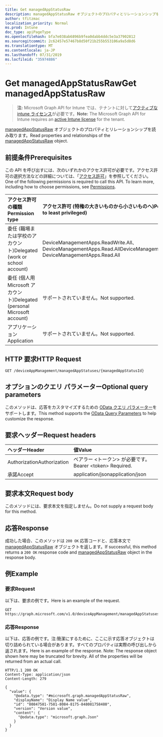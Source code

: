 ```yaml
---
title: Get managedAppStatusRaw
description: managedAppStatusRaw オブジェクトのプロパティとリレーションシップを読み取ります。
author: tfitzmac
localization_priority: Normal
ms.prod: Intune
doc_type: apiPageType
ms.openlocfilehash: bfa7e038ab6896b9fea0dabb4ddc5e3a37902812
ms.sourcegitcommit: 2c62457e57467b8d50f21b255b553106a9a5d8d6
ms.translationtype: MT
ms.contentlocale: ja-JP
ms.lasthandoff: 07/31/2019
ms.locfileid: "35974886"
---
```

# <a name="get-managedappstatusraw"></a><span data-ttu-id="8628e-103">Get managedAppStatusRaw</span><span class="sxs-lookup"><span data-stu-id="8628e-103">Get managedAppStatusRaw</span></span>

> <span data-ttu-id="8628e-104">**注:** Microsoft Graph API for Intune では、テナントに対して[アクティブな intune ライセンス](https://go.microsoft.com/fwlink/?linkid=839381)が必要です。</span><span class="sxs-lookup"><span data-stu-id="8628e-104">**Note:** The Microsoft Graph API for Intune requires an [active Intune license](https://go.microsoft.com/fwlink/?linkid=839381) for the tenant.</span></span>

<span data-ttu-id="8628e-105">[managedAppStatusRaw](../resources/intune-mam-managedappstatusraw.md) オブジェクトのプロパティとリレーションシップを読み取ります。</span><span class="sxs-lookup"><span data-stu-id="8628e-105">Read properties and relationships of the [managedAppStatusRaw](../resources/intune-mam-managedappstatusraw.md) object.</span></span>

## <a name="prerequisites"></a><span data-ttu-id="8628e-106">前提条件</span><span class="sxs-lookup"><span data-stu-id="8628e-106">Prerequisites</span></span>
<span data-ttu-id="8628e-p101">この API を呼び出すには、次のいずれかのアクセス許可が必要です。アクセス許可の選択方法などの詳細については、「[アクセス許可](/graph/permissions-reference)」を参照してください。</span><span class="sxs-lookup"><span data-stu-id="8628e-p101">One of the following permissions is required to call this API. To learn more, including how to choose permissions, see [Permissions](/graph/permissions-reference).</span></span>

|<span data-ttu-id="8628e-109">アクセス許可の種類</span><span class="sxs-lookup"><span data-stu-id="8628e-109">Permission type</span></span>|<span data-ttu-id="8628e-110">アクセス許可 (特権の大きいものから小さいものへ)</span><span class="sxs-lookup"><span data-stu-id="8628e-110">Permissions (from most to least privileged)</span></span>|
|:---|:---|
|<span data-ttu-id="8628e-111">委任 (職場または学校のアカウント)</span><span class="sxs-lookup"><span data-stu-id="8628e-111">Delegated (work or school account)</span></span>|<span data-ttu-id="8628e-112">DeviceManagementApps.ReadWrite.All、DeviceManagementApps.Read.All</span><span class="sxs-lookup"><span data-stu-id="8628e-112">DeviceManagementApps.ReadWrite.All, DeviceManagementApps.Read.All</span></span>|
|<span data-ttu-id="8628e-113">委任 (個人用 Microsoft アカウント)</span><span class="sxs-lookup"><span data-stu-id="8628e-113">Delegated (personal Microsoft account)</span></span>|<span data-ttu-id="8628e-114">サポートされていません。</span><span class="sxs-lookup"><span data-stu-id="8628e-114">Not supported.</span></span>|
|<span data-ttu-id="8628e-115">アプリケーション</span><span class="sxs-lookup"><span data-stu-id="8628e-115">Application</span></span>|<span data-ttu-id="8628e-116">サポートされていません。</span><span class="sxs-lookup"><span data-stu-id="8628e-116">Not supported.</span></span>|

## <a name="http-request"></a><span data-ttu-id="8628e-117">HTTP 要求</span><span class="sxs-lookup"><span data-stu-id="8628e-117">HTTP Request</span></span>
<!-- {
  "blockType": "ignored"
}
-->
``` http
GET /deviceAppManagement/managedAppStatuses/{managedAppStatusId}
```

## <a name="optional-query-parameters"></a><span data-ttu-id="8628e-118">オプションのクエリ パラメーター</span><span class="sxs-lookup"><span data-stu-id="8628e-118">Optional query parameters</span></span>
<span data-ttu-id="8628e-119">このメソッドは、応答をカスタマイズするための [OData クエリ パラメーター](https://docs.microsoft.com/en-us/graph/query-parameters)をサポートします。</span><span class="sxs-lookup"><span data-stu-id="8628e-119">This method supports the [OData Query Parameters](https://docs.microsoft.com/en-us/graph/query-parameters) to help customize the response.</span></span>

## <a name="request-headers"></a><span data-ttu-id="8628e-120">要求ヘッダー</span><span class="sxs-lookup"><span data-stu-id="8628e-120">Request headers</span></span>
|<span data-ttu-id="8628e-121">ヘッダー</span><span class="sxs-lookup"><span data-stu-id="8628e-121">Header</span></span>|<span data-ttu-id="8628e-122">値</span><span class="sxs-lookup"><span data-stu-id="8628e-122">Value</span></span>|
|:---|:---|
|<span data-ttu-id="8628e-123">Authorization</span><span class="sxs-lookup"><span data-stu-id="8628e-123">Authorization</span></span>|<span data-ttu-id="8628e-124">ベアラー &lt;トークン&gt; が必要です。</span><span class="sxs-lookup"><span data-stu-id="8628e-124">Bearer &lt;token&gt; Required.</span></span>|
|<span data-ttu-id="8628e-125">承諾</span><span class="sxs-lookup"><span data-stu-id="8628e-125">Accept</span></span>|<span data-ttu-id="8628e-126">application/json</span><span class="sxs-lookup"><span data-stu-id="8628e-126">application/json</span></span>|

## <a name="request-body"></a><span data-ttu-id="8628e-127">要求本文</span><span class="sxs-lookup"><span data-stu-id="8628e-127">Request body</span></span>
<span data-ttu-id="8628e-128">このメソッドには、要求本文を指定しません。</span><span class="sxs-lookup"><span data-stu-id="8628e-128">Do not supply a request body for this method.</span></span>

## <a name="response"></a><span data-ttu-id="8628e-129">応答</span><span class="sxs-lookup"><span data-stu-id="8628e-129">Response</span></span>
<span data-ttu-id="8628e-130">成功した場合、このメソッドは `200 OK` 応答コードと、応答本文で [managedAppStatusRaw](../resources/intune-mam-managedappstatusraw.md) オブジェクトを返します。</span><span class="sxs-lookup"><span data-stu-id="8628e-130">If successful, this method returns a `200 OK` response code and [managedAppStatusRaw](../resources/intune-mam-managedappstatusraw.md) object in the response body.</span></span>

## <a name="example"></a><span data-ttu-id="8628e-131">例</span><span class="sxs-lookup"><span data-stu-id="8628e-131">Example</span></span>

### <a name="request"></a><span data-ttu-id="8628e-132">要求</span><span class="sxs-lookup"><span data-stu-id="8628e-132">Request</span></span>
<span data-ttu-id="8628e-133">以下は、要求の例です。</span><span class="sxs-lookup"><span data-stu-id="8628e-133">Here is an example of the request.</span></span>
``` http
GET https://graph.microsoft.com/v1.0/deviceAppManagement/managedAppStatuses/{managedAppStatusId}
```

### <a name="response"></a><span data-ttu-id="8628e-134">応答</span><span class="sxs-lookup"><span data-stu-id="8628e-134">Response</span></span>
<span data-ttu-id="8628e-p102">以下は、応答の例です。注:簡潔にするために、ここに示す応答オブジェクトは切り詰められている場合があります。すべてのプロパティは実際の呼び出しから返されます。</span><span class="sxs-lookup"><span data-stu-id="8628e-p102">Here is an example of the response. Note: The response object shown here may be truncated for brevity. All of the properties will be returned from an actual call.</span></span>
``` http
HTTP/1.1 200 OK
Content-Type: application/json
Content-Length: 279

{
  "value": {
    "@odata.type": "#microsoft.graph.managedAppStatusRaw",
    "displayName": "Display Name value",
    "id": "80847581-7581-8084-8175-848081758480",
    "version": "Version value",
    "content": {
      "@odata.type": "microsoft.graph.Json"
    }
  }
}
```



